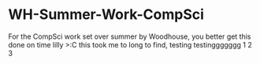 # WH-Summer-Work-CompSci
For the CompSci work set over summer by Woodhouse, you better get this done on time lilly >:C 
this took me to long to find, testing testinggggggg  1 2 3
